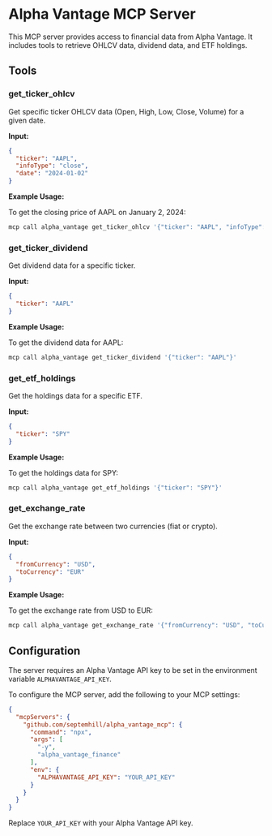 # Alpha Vantage MCP Server

This MCP server provides access to financial data from Alpha Vantage. It includes tools to retrieve OHLCV data, dividend data, and ETF holdings.

## Tools

### get_ticker_ohlcv

Get specific ticker OHLCV data (Open, High, Low, Close, Volume) for a given date.

**Input:**

```json
{
  "ticker": "AAPL",
  "infoType": "close",
  "date": "2024-01-02"
}
```

**Example Usage:**

To get the closing price of AAPL on January 2, 2024:

```bash
mcp call alpha_vantage get_ticker_ohlcv '{"ticker": "AAPL", "infoType": "close", "date": "2024-01-02"}'
```

### get_ticker_dividend

Get dividend data for a specific ticker.

**Input:**

```json
{
  "ticker": "AAPL"
}
```

**Example Usage:**

To get the dividend data for AAPL:

```bash
mcp call alpha_vantage get_ticker_dividend '{"ticker": "AAPL"}'
```

### get_etf_holdings

Get the holdings data for a specific ETF.

**Input:**
```json
{
  "ticker": "SPY"
}
```

**Example Usage:**

To get the holdings data for SPY:

```bash
mcp call alpha_vantage get_etf_holdings '{"ticker": "SPY"}'
```

### get_exchange_rate

Get the exchange rate between two currencies (fiat or crypto).

**Input:**

```json
{
  "fromCurrency": "USD",
  "toCurrency": "EUR"
}
```

**Example Usage:**

To get the exchange rate from USD to EUR:

```bash
mcp call alpha_vantage get_exchange_rate '{"fromCurrency": "USD", "toCurrency": "EUR"}'
```

## Configuration

The server requires an Alpha Vantage API key to be set in the environment variable `ALPHAVANTAGE_API_KEY`.

To configure the MCP server, add the following to your MCP settings:

```json
{
  "mcpServers": {
    "github.com/septemhill/alpha_vantage_mcp": {
      "command": "npx",
      "args": [
        "-y",
        "alpha_vantage_finance"
      ],
      "env": {
        "ALPHAVANTAGE_API_KEY": "YOUR_API_KEY"
      }
    }
  }
}
```

Replace `YOUR_API_KEY` with your Alpha Vantage API key.
